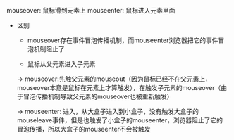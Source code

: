 mouseover: 鼠标滑到元素上
mouseenter: 鼠标进入元素里面

+ 区别

    - mouseover存在事件冒泡传播机制，而mouseenter浏览器把它的事件冒泡机制阻止了

    - 鼠标从父元素进入子元素

    -> mouseover:先触父元素的mouseout（因为鼠标已经不在父元素上，mouseover本意是鼠标在元素上才算触发），在触发子元素的mouseover（由于冒泡传播机制导致父元素的mouseover也被重新触发）

    -> mouseenter: 进入，从大盒子进入到小盒子，没有触发大盒子的mouseleave事件，但是也触发了小盒子的mouseenter，浏览器阻止了它的冒泡传播，所以大盒子的mouseenter不会被触发
